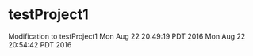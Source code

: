 # testProject1
Modification to testProject1
Mon Aug 22 20:49:19 PDT 2016
Mon Aug 22 20:54:42 PDT 2016
